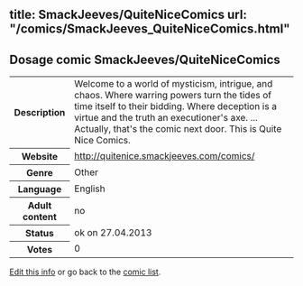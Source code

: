 title: SmackJeeves/QuiteNiceComics
url: "/comics/SmackJeeves_QuiteNiceComics.html"
---
Dosage comic SmackJeeves/QuiteNiceComics
-----------------------------------------

<p id="msg"></p>
<script type="text/javascript">
if (window.location.search === '?edit_info_mail=sent_ok') {
  var elem = document.getElementById("msg");
  elem.innerHTML = 'Edited information sucessfully sent.';
  elem.className = 'ok';
}
</script>
<table class="comicinfo">
<tr>
<th>Description</th><td>Welcome to a world of mysticism, intrigue, and chaos. Where warring powers turn the tides of time itself to their bidding. Where deception is a virtue and the truth an executioner's axe. ... Actually, that's the comic next door. This is Quite Nice Comics.</td>
</tr>
<tr>
<th>Website</th><td><a href="http://quitenice.smackjeeves.com/comics/">http://quitenice.smackjeeves.com/comics/</a></td>
</tr>
<tr>
<th>Genre</th><td>Other</td>
</tr>
<tr>
<th>Language</th><td>English</td>
</tr>
<tr>
<th>Adult content</th><td>no</td>
</tr>
<tr>
<th>Status</th><td>ok on 27.04.2013</td>
</tr>
<tr>
<th>Votes</th><td>0</td>
</tr>
</table>

[Edit this info](SmackJeeves_QuiteNiceComics_edit.html) or go back to the [comic list](../comic-index.html).
